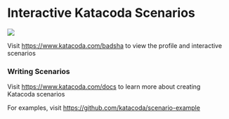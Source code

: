 # Interactive Katacoda Scenarios

[![](http://shields.katacoda.com/katacoda/badsha/count.svg)](https://www.katacoda.com/badsha "Get your profile on Katacoda.com")

Visit https://www.katacoda.com/badsha to view the profile and interactive scenarios

### Writing Scenarios
Visit https://www.katacoda.com/docs to learn more about creating Katacoda scenarios

For examples, visit https://github.com/katacoda/scenario-example
